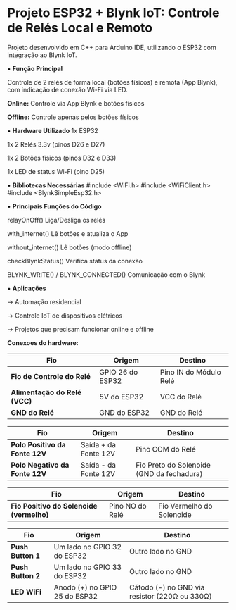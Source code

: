# Projeto ESP32 + Blynk IoT: Controle de Relés Local e Remoto
Projeto desenvolvido em C++ para Arduino IDE, utilizando o ESP32 com integração ao Blynk IoT.

• **Função Principal**

Controle de 2 relés de forma local (botões físicos) e remota (App Blynk), com indicação de conexão Wi-Fi via LED.

 **Online:** Controle via App Blynk e botões físicos

**Offline:** Controle apenas pelos botões físicos

• **Hardware Utilizado**
1x ESP32

1x 2 Relés 3.3v (pinos D26 e D27)

1x 2 Botões físicos (pinos D32 e D33)

1x LED de status Wi-Fi (pino D25)

• **Bibliotecas Necessárias**
#include <WiFi.h>
#include <WiFiClient.h>
#include <BlynkSimpleEsp32.h>

• **Principais Funções do Código**

relayOnOff()	Liga/Desliga os relés  

with_internet()	Lê botões e atualiza o App  

without_internet()	Lê botões (modo offline)  

checkBlynkStatus()	Verifica status da conexão  

BLYNK_WRITE() / BLYNK_CONNECTED()	Comunicação com o Blynk

• **Aplicações**

-> Automação residencial

-> Controle IoT de dispositivos elétricos

-> Projetos que precisam funcionar online e offline


**Conexoes do hardware:**


| Fio                           | Origem           | Destino                |
| ----------------------------- | ---------------- | ---------------------- |
| **Fio de Controle do Relé**   | GPIO 26 do ESP32 | Pino IN do Módulo Relé |
| **Alimentação do Relé (VCC)** | 5V do ESP32      | VCC do Relé            |
| **GND do Relé**               | GND do ESP32     | GND do Relé            |

| Fio                            | Origem               | Destino                                   |
| ------------------------------ | -------------------- | ----------------------------------------- |
| **Polo Positivo da Fonte 12V** | Saída + da Fonte 12V | Pino COM do Relé                          |
| **Polo Negativo da Fonte 12V** | Saída - da Fonte 12V | Fio Preto do Solenoide (GND da fechadura) |

| Fio                                      | Origem          | Destino                   |
| ---------------------------------------- | --------------- | ------------------------- |
| **Fio Positivo do Solenoide (vermelho)** | Pino NO do Relé | Fio Vermelho do Solenoide |

| Fio               | Origem                        | Destino                                       |
| ----------------- | ----------------------------- | --------------------------------------------- |
| **Push Button 1** | Um lado no GPIO 32 do ESP32   | Outro lado no GND                             |
| **Push Button 2** | Um lado no GPIO 33 do ESP32   | Outro lado no GND                             |
| **LED WiFi**      | Anodo (+) no GPIO 25 do ESP32 | Cátodo (-) no GND via resistor (220Ω ou 330Ω) |

